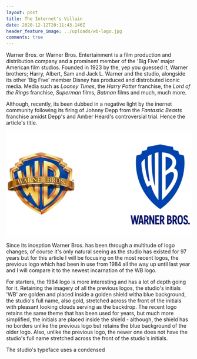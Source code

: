 ```yaml
---
layout: post
title: The Internet's Villain
date: 2020-12-12T20:11:43.146Z
header_feature_image: ../uploads/wb-logo.jpg
comments: true
---
```

Warner Bros. or Warner Bros. Entertainment is a film production and distribution company and a prominent member of the 'Big Five' major American film studios. Founded in 1923 by the, yep you guessed it, Warner brothers; Harry, Albert, Sam and Jack L. Warner and the studio, alongside its other 'Big Five' member Disney has produced and distrobuted iconic media. Media such as *Looney Tunes*, the *Harry Potter* franchise, the *Lord of the Rings* franchise, *Superman* films, *Batman* films and much, much more.

Although, recently, its been dubbed in a negative light by the inernet community following its firing of Johnny Depp from the *Fantastic Beasts* franchise amidst Depp's and Amber Heard's controversial trial. Hence the article's title.

![WB's Old and New logo](../uploads/wb-logo-2.jpg)

Since its inception Warner Bros. has been through a multitude of logo changes, of course it's only natural seeing as the studio has existed for 97 years but for this article I will be focusing on the most recent logos, the previous logo which had been in use from 1984 all the way up until last year and I will compare it to the newest incarnation of the WB logo.

For starters, the 1984 logo is more interesting and has a lot of depth going for it. Retaining the imagery of all the previous logos, the studio's initials 'WB' are golden and placed inside a golden shield witha blue background, the studio's full name, also gold, stretched across the front of the initials with pleasant looking clouds serving as the backdrop. The recent logo retains the same theme that has been used for years, but much more simplified, the initials are placed inside the shield - although, the shield has no borders unlike the previous logo but retains the blue background of the older logo. Also, unlike the previous logo, the newer one does not have the studio's full name stretched across the front of the studio's initials.

The studio's typeface uses a condensed